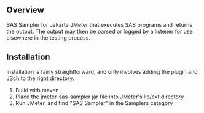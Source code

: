 Overview
------------

SAS Sampler for Jakarta JMeter that executes SAS programs and returns the output. 
The output may then be parsed or logged by a listener for use elsewhere in the testing process.


Installation
------------

Installation is fairly straightforward, and only involves adding the plugin and JSch to the right directory:

1. Build with maven
2. Place the jmeter-sas-sampler jar file into JMeter's lib/ext directory
3. Run JMeter, and find "SAS Sampler" in the Samplers category 
